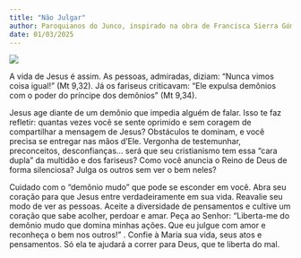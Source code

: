 ```yaml
---
title: "Não Julgar"
author: Paroquianos do Junco, inspirado na obra de Francisca Sierra Gómez 365 com Jesus de Nazaré
date: 01/03/2025
---
```

![](https://blogger.googleusercontent.com/img/b/R29vZ2xl/AVvXsEi3zXs2D6rkNH7G7xF_2U0FHCNbqIYrEvAqSPvJ1n-wHjkUvIqSJ8u5pepwBEwI6ewJsVVksBK-oRP6j4co_gnLmei2A4pyyBltS7i6YKcILJ2Nwt_lUi92J-75AiJzkNEQ9xKtowGQMR0dYzdbGGbZvtVlAk9Kkp1UtLmLVPv8uKVGSUTiq_iToTYEDlM/s1350/1.webp)

A vida de Jesus é assim. As pessoas, admiradas, diziam: “Nunca vimos coisa igual!” (Mt 9,32). Já os fariseus criticavam: “Ele expulsa demônios com o poder do príncipe dos demônios” (Mt 9,34).

Jesus age diante de um demônio que impedia alguém de falar. Isso te faz refletir: quantas vezes você se sente oprimido e sem coragem de compartilhar a mensagem de Jesus? Obstáculos te dominam, e você precisa se entregar nas mãos d’Ele. Vergonha de testemunhar, preconceitos, desconfianças… será que seu cristianismo tem essa “cara dupla” da multidão e dos fariseus? Como você anuncia o Reino de Deus de forma silenciosa? Julga os outros sem ver o bem neles?

Cuidado com o “demônio mudo” que pode se esconder em você. Abra seu coração para que Jesus entre verdadeiramente em sua vida.
Reavalie seu modo de ver as pessoas. Aceite a diversidade de pensamentos e cultive um coração que sabe acolher, perdoar e amar. Peça ao Senhor: “Liberta-me do demônio mudo que domina minhas ações. Que eu julgue com amor e reconheça o bem nos outros!” . Confie à Maria sua vida, seus atos e pensamentos. Só ela te ajudará a correr para Deus, que te liberta do mal.
